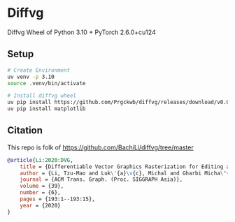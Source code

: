 # Diffvg
Diffvg Wheel of Python 3.10 + PyTorch 2.6.0+cu124

## Setup
```bash
# Create Environment
uv venv -p 3.10
source .venv/bin/activate

# Install diffvg wheel
uv pip install https://github.com/Prgckwb/diffvg/releases/download/v0.0.1/diffvg-0.1.0-cp310-cp310-linux_x86_64.whl
uv pip install matplotlib
```

## Citation
This repo is folk of https://github.com/BachiLi/diffvg/tree/master

```bibtex
@article{Li:2020:DVG,
    title = {Differentiable Vector Graphics Rasterization for Editing and Learning},
    author = {Li, Tzu-Mao and Luk\'{a}\v{c}, Michal and Gharbi Micha\"{e}l and Jonathan Ragan-Kelley},
    journal = {ACM Trans. Graph. (Proc. SIGGRAPH Asia)},
    volume = {39},
    number = {6},
    pages = {193:1--193:15},
    year = {2020}
}
```
